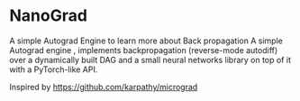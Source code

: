 # NanoGrad
A simple Autograd Engine to learn more about Back propagation
A simple Autograd engine , implements backpropagation (reverse-mode autodiff) over a dynamically built DAG and a small neural networks library on top of it with a PyTorch-like API.


Inspired by https://github.com/karpathy/micrograd

